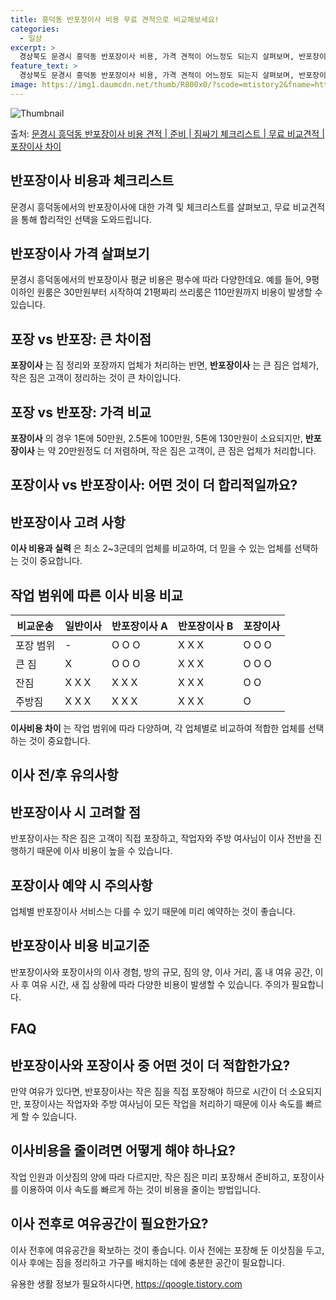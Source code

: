 ```yaml
---
title: 흥덕동 반포장이사 비용 무료 견적으로 비교해보세요! 
categories:
  - 일상
excerpt: >
  경상북도 문경시 흥덕동 반포장이사 비용, 가격 견적이 어느정도 되는지 살펴보며, 반포장이사를 준비함에 있어 짐싸기 준비 체크리스트가 무엇인지 보겠습니다. 마지막으로 포장이사와 차이점을 통해 무료 비교견적으로 어떤 것이 더 합리적인 선택인지 공유 드립니다.문경시 흥덕동 포장이사 견적 샘플 보기 👈 클릭문경시 흥덕동 포장이사 가격 살펴보기 👈 클릭문경시 흥덕동 반포장이사 평균 이사 비용평수문경시 흥덕동 평균 이사 비용원룸 이사9평 이하 (1톤)30만원~투룸/쓰리룸 이사16평 ~ 20평 (2.5톤)80만원~쓰리룸 이사21평 (5톤) ~110만원~우리집 무료 이사견적 받기 👈 클릭포장 vs 반포장: 큰 차이점포장이사는 짐 정리와 포장까지 업체가 처리하는 반면, 반포장이사는 큰 짐은 업체가, 작은 짐은 고객..
feature_text: >
  경상북도 문경시 흥덕동 반포장이사 비용, 가격 견적이 어느정도 되는지 살펴보며, 반포장이사를 준비함에 있어 짐싸기 준비 체크리스트가 무엇인지 보겠습니다. 마지막으로 포장이사와 차이점을 통해 무료 비교견적으로 어떤 것이 더 합리적인 선택인지 공유 드립니다.문경시 흥덕동 포장이사 견적 샘플 보기 👈 클릭문경시 흥덕동 포장이사 가격 살펴보기 👈 클릭문경시 흥덕동 반포장이사 평균 이사 비용평수문경시 흥덕동 평균 이사 비용원룸 이사9평 이하 (1톤)30만원~투룸/쓰리룸 이사16평 ~ 20평 (2.5톤)80만원~쓰리룸 이사21평 (5톤) ~110만원~우리집 무료 이사견적 받기 👈 클릭포장 vs 반포장: 큰 차이점포장이사는 짐 정리와 포장까지 업체가 처리하는 반면, 반포장이사는 큰 짐은 업체가, 작은 짐은 고객..
image: https://img1.daumcdn.net/thumb/R800x0/?scode=mtistory2&fname=https%3A%2F%2Fblog.kakaocdn.net%2Fdn%2Fsboju%2FbtsHcmG3c9e%2FZOLidSRyAnrShTx3HdzsnK%2Fimg.webp
---
```


![Thumbnail](https://img1.daumcdn.net/thumb/R800x0/?scode=mtistory2&fname=https%3A%2F%2Fblog.kakaocdn.net%2Fdn%2Fsboju%2FbtsHcmG3c9e%2FZOLidSRyAnrShTx3HdzsnK%2Fimg.webp)

<p>출처: <a href="https://qoogle.tistory.com/9445" rel="dofollow">문경시 흥덕동 반포장이사 비용 견적 | 준비 | 짐싸기 체크리스트 | 무료 비교견적 | 포장이사 차이</a> </p>

## 반포장이사 비용과 체크리스트

문경시 흥덕동에서의 반포장이사에 대한 가격 및 체크리스트를 살펴보고, 무료 비교견적을 통해 합리적인 선택을 도와드립니다.

## **반포장이사 가격 살펴보기**

문경시 흥덕동에서의 반포장이사 평균 비용은 평수에 따라 다양한데요. 예를 들어, 9평 이하인 원룸은 30만원부터 시작하여 21평짜리 쓰리룸은
110만원까지 비용이 발생할 수 있습니다.

## **포장 vs 반포장: 큰 차이점**

**포장이사** 는 짐 정리와 포장까지 업체가 처리하는 반면, **반포장이사** 는 큰 짐은 업체가, 작은 짐은 고객이 정리하는 것이 큰
차이입니다.

## **포장 vs 반포장: 가격 비교**

**포장이사** 의 경우 1톤에 50만원, 2.5톤에 100만원, 5톤에 130만원이 소요되지만, **반포장이사** 는 약 20만원정도 더
저렴하며, 작은 짐은 고객이, 큰 짐은 업체가 처리합니다.

## 포장이사 vs 반포장이사: 어떤 것이 더 합리적일까요?

## **반포장이사 고려 사항**

**이사 비용과 실력** 은 최소 2~3군데의 업체를 비교하여, 더 믿을 수 있는 업체를 선택하는 것이 중요합니다.

## **작업 범위에 따른 이사 비용 비교**

**비교운송** | **일반이사** | **반포장이사 A** | **반포장이사 B** | **포장이사**  
---|---|---|---|---  
포장 범위 | - | O O O | X X X | O O O  
큰 짐 | X | O O O | X X X | O O O  
잔짐 | X X X | X X X | X X X | O O  
주방짐 | X X X | X X X | X X X | O  
  
**이사비용 차이** 는 작업 범위에 따라 다양하며, 각 업체별로 비교하여 적합한 업체를 선택하는 것이 중요합니다.

## 이사 전/후 유의사항

## **반포장이사 시 고려할 점**

반포장이사는 작은 짐은 고객이 직접 포장하고, 작업자와 주방 여사님이 이사 전반을 진행하기 때문에 이사 비용이 높을 수 있습니다.

## **포장이사 예약 시 주의사항**

업체별 반포장이사 서비스는 다를 수 있기 때문에 미리 예약하는 것이 좋습니다.

## **반포장이사 비용 비교기준**

반포장이사와 포장이사의 이사 경험, 방의 규모, 짐의 양, 이사 거리, 홈 내 여유 공간, 이사 후 여유 시간, 새 집 상황에 따라 다양한
비용이 발생할 수 있습니다. 주의가 필요합니다.

## FAQ

## **반포장이사와 포장이사 중 어떤 것이 더 적합한가요?**

만약 여유가 있다면, 반포장이사는 작은 짐을 직접 포장해야 하므로 시간이 더 소요되지만, 포장이사는 작업자와 주방 여사님이 모든 작업을
처리하기 때문에 이사 속도를 빠르게 할 수 있습니다.

## **이사비용을 줄이려면 어떻게 해야 하나요?**

작업 인원과 이삿짐의 양에 따라 다르지만, 작은 짐은 미리 포장해서 준비하고, 포장이사를 이용하여 이사 속도를 빠르게 하는 것이 비용을
줄이는 방법입니다.

## **이사 전후로 여유공간이 필요한가요?**

이사 전후에 여유공간을 확보하는 것이 좋습니다. 이사 전에는 포장해 둔 이삿짐을 두고, 이사 후에는 짐을 정리하고 가구를 배치하는 데에
충분한 공간이 필요합니다.



 

유용한 생활 정보가 필요하시다면, <a href="https://qoogle.tistory.com" rel="dofollow">https://qoogle.tistory.com</a>


